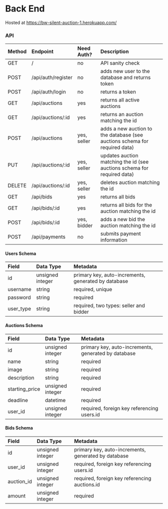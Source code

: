# Back End

Hosted at https://bw-silent-auction-1.herokuapp.com/

### API
| Method | Endpoint           | Need Auth?  | Description                                                                |
| :----- | :----------------- | :---------- | :------------------------------------------------------------------------- | 
| GET    | /                  | no          | API sanity check                                                           |   
| POST   | /api/auth/register | no          | adds new user to the database and returns token                            |       
| POST   | /api/auth/login    | no          | returns a token                                                            |
| GET    | /api/auctions      | yes         | returns all active auctions                                                |
| GET    | /api/auctions/:id  | yes         | returns an auction matching the id                                         |
| POST   | /api/auctions      | yes, seller | adds a new auction to the database (see auctions schema for required data) |
| PUT    | /api/auctions/:id  | yes, seller | updates auction matching the id (see auctions schema for required data)    |
| DELETE | /api/auctions/:id  | yes, seller | deletes auction matching the id                                            |
| GET    | /api/bids          | yes         | returns all bids                                                           |
| GET    | /api/bids/:id      | yes         | returns all bids for the auction matching the id                           |
| POST   | /api/bids/:id      | yes, bidder | adds a new bid the auction matching the id                                 |
| POST   | /api/payments      | no          | submits payment information                                                |


#### Users Schema
| Field     | Data Type        | Metadata                                            |
| :-------- | :----------------| :-------------------------------------------------- |
| id        | unsigned integer | primary key, auto-increments, generated by database |
| username  | string           | required, unique                                    |
| password  | string           | required                                            |
| user_type | string           | required, two types: seller and bidder              |

#### Auctions Schema

| Field          | Data Type        | Metadata                                            |
| :------------- | :----------------| :-------------------------------------------------- |
| id             | unsigned integer | primary key, auto-increments, generated by database |
| name           | string           | required                                            |
| image          | string           | required                                            |  
| description    | string           | required                                            |
| starting_price | unsigned integer | required                                            |
| deadline       | datetime         | required                                            |
| user_id        | unsigned integer | required, foreign key referencing users.id          |

#### Bids Schema

| Field      | Data Type        | Metadata                                            |
| :--------- | :----------------| :-------------------------------------------------- |
| id         | unsigned integer | primary key, auto-increments, generated by database |
| user_id    | unsigned integer | required, foreign key referencing users.id          |
| auction_id | unsigned integer | required, foreign key referencing auctions.id       |
| amount     | unsigned integer | required                                            |
